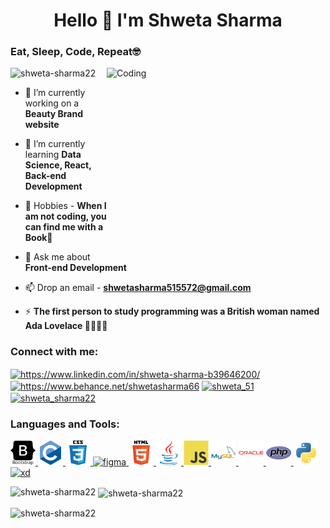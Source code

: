

<h1 align="center">Hello 👋 I'm Shweta Sharma</h1>
<h3> Eat, Sleep, Code, Repeat🤓 </h3>
<img align="right" alt="Coding" height="300" width="350" src="https://res.cloudinary.com/practicaldev/image/fetch/s--2bZIjPGC--/c_limit%2Cf_auto%2Cfl_progressive%2Cq_66%2Cw_880/https://dev-to-uploads.s3.amazonaws.com/i/d4tvukbt5mra37cvwklk.gif">

<p align="left"> <img src="https://komarev.com/ghpvc/?username=shweta-sharma22&label=Profile%20views&color=0e75b6&style=flat" alt="shweta-sharma22" /> </p>

- 🔭 I’m currently working on a **Beauty Brand website**

- 🌱 I’m currently learning **Data Science, React, Back-end Development**

- 🥰 Hobbies -  **When I am not coding, you can find me with a Book📖**

- 💬 Ask me about **Front-end Development**

- 📫 Drop an email - **shwetasharma515572@gmail.com**

- ⚡ **The first person to study programming was a British woman named Ada Lovelace 👩🏽‍💻✨**

<h3 align="left">Connect with me:</h3>
<p align="left">
<a href="https://linkedin.com/in/https://www.linkedin.com/in/shweta-sharma-b39646200/" target="blank"><img align="center" src="https://raw.githubusercontent.com/rahuldkjain/github-profile-readme-generator/master/src/images/icons/Social/linked-in-alt.svg" alt="https://www.linkedin.com/in/shweta-sharma-b39646200/" height="30" width="40" /></a>
<a href="https://www.behance.net/https://www.behance.net/shwetasharma66" target="blank"><img align="center" src="https://raw.githubusercontent.com/rahuldkjain/github-profile-readme-generator/master/src/images/icons/Social/behance.svg" alt="https://www.behance.net/shwetasharma66" height="30" width="40" /></a>
<a href="https://www.codechef.com/users/shweta_51" target="blank"><img align="center" src="https://cdn.jsdelivr.net/npm/simple-icons@3.1.0/icons/codechef.svg" alt="shweta_51" height="30" width="40" /></a>
<a href="https://www.hackerrank.com/shweta_sharma22" target="blank"><img align="center" src="https://raw.githubusercontent.com/rahuldkjain/github-profile-readme-generator/master/src/images/icons/Social/hackerrank.svg" alt="shweta_sharma22" height="30" width="40" /></a>
</p>

<h3 align="left">Languages and Tools:</h3>
<p align="left"> <a href="https://getbootstrap.com" target="_blank" rel="noreferrer"> <img src="https://raw.githubusercontent.com/devicons/devicon/master/icons/bootstrap/bootstrap-plain-wordmark.svg" alt="bootstrap" width="40" height="40"/> </a> <a href="https://www.cprogramming.com/" target="_blank" rel="noreferrer"> <img src="https://raw.githubusercontent.com/devicons/devicon/master/icons/c/c-original.svg" alt="c" width="40" height="40"/> </a> <a href="https://www.w3schools.com/css/" target="_blank" rel="noreferrer"> <img src="https://raw.githubusercontent.com/devicons/devicon/master/icons/css3/css3-original-wordmark.svg" alt="css3" width="40" height="40"/> </a> <a href="https://www.figma.com/" target="_blank" rel="noreferrer"> <img src="https://www.vectorlogo.zone/logos/figma/figma-icon.svg" alt="figma" width="40" height="40"/> </a> <a href="https://www.w3.org/html/" target="_blank" rel="noreferrer"> <img src="https://raw.githubusercontent.com/devicons/devicon/master/icons/html5/html5-original-wordmark.svg" alt="html5" width="40" height="40"/> </a> <a href="https://www.java.com" target="_blank" rel="noreferrer"> <img src="https://raw.githubusercontent.com/devicons/devicon/master/icons/java/java-original.svg" alt="java" width="40" height="40"/> </a> <a href="https://developer.mozilla.org/en-US/docs/Web/JavaScript" target="_blank" rel="noreferrer"> <img src="https://raw.githubusercontent.com/devicons/devicon/master/icons/javascript/javascript-original.svg" alt="javascript" width="40" height="40"/> </a> <a href="https://www.mysql.com/" target="_blank" rel="noreferrer"> <img src="https://raw.githubusercontent.com/devicons/devicon/master/icons/mysql/mysql-original-wordmark.svg" alt="mysql" width="40" height="40"/> </a> <a href="https://www.oracle.com/" target="_blank" rel="noreferrer"> <img src="https://raw.githubusercontent.com/devicons/devicon/master/icons/oracle/oracle-original.svg" alt="oracle" width="40" height="40"/> </a> <a href="https://www.php.net" target="_blank" rel="noreferrer"> <img src="https://raw.githubusercontent.com/devicons/devicon/master/icons/php/php-original.svg" alt="php" width="40" height="40"/> </a> <a href="https://www.python.org" target="_blank" rel="noreferrer"> <img src="https://raw.githubusercontent.com/devicons/devicon/master/icons/python/python-original.svg" alt="python" width="40" height="40"/> </a> <a href="https://www.adobe.com/products/xd.html" target="_blank" rel="noreferrer"> <img src="https://cdn.worldvectorlogo.com/logos/adobe-xd.svg" alt="xd" width="40" height="40"/> </a> </p>

<p><img align="left" src="https://github-readme-stats.vercel.app/api/top-langs?username=shweta-sharma22&show_icons=true&locale=en&layout=compact" alt="shweta-sharma22" /></p>

<p>&nbsp;<img align="center" src="https://github-readme-stats.vercel.app/api?username=shweta-sharma22&show_icons=true&locale=en" alt="shweta-sharma22" /></p>

<p><img align="center" src="https://github-readme-streak-stats.herokuapp.com/?user=shweta-sharma22&" alt="shweta-sharma22" /></p>
